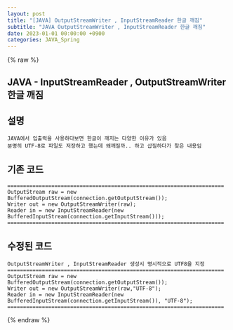 ```yaml
---
layout: post
title: "[JAVA] OutputStreamWriter , InputStreamReader 한글 깨짐"
subtitle: "JAVA OutputStreamWriter , InputStreamReader 한글 깨짐"
date: 2023-01-01 00:00:00 +0900
categories: JAVA_Spring
---
```

{% raw %}
## JAVA - InputStreamReader , OutputStreamWriter 한글 깨짐  
  
## 설명  
	JAVA에서 입출력을 사용하다보면 한글이 깨지는 다양한 이유가 있음  
	분명히 UTF-8로 파일도 저장하고 했는데 왜깨질까.. 하고 삽질하다가 찾은 내용임  
  
## 기존 코드  
	=====================================================================  
	OutputStream raw = new BufferedOutputStream(connection.getOutputStream());  
	Writer out = new OutputStreamWriter(raw);  
	Reader in = new InputStreamReader(new BufferedInputStream(connection.getInputStream()));  
	=====================================================================  
  
## 수정된 코드  
	OutputStreamWriter , InputStreamReader 생성시 명시적으로 UTF8을 지정  
	=====================================================================  
	OutputStream raw = new BufferedOutputStream(connection.getOutputStream());  
	Writer out = new OutputStreamWriter(raw,"UTF-8");  
	Reader in = new InputStreamReader(new BufferedInputStream(connection.getInputStream()), "UTF-8");  
	=====================================================================  
  

{% endraw %}
